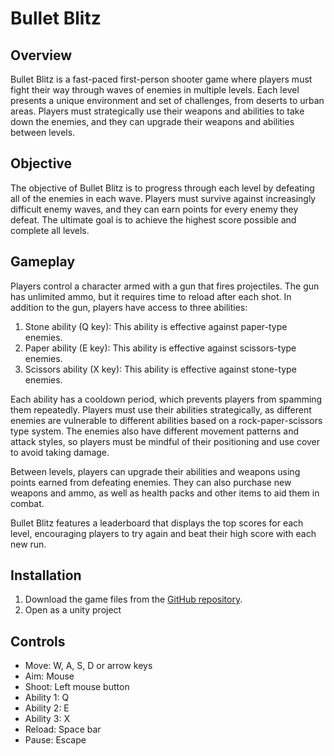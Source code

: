 Bullet Blitz
============

Overview
--------

Bullet Blitz is a fast-paced first-person shooter game where players must fight their way through waves of enemies in multiple levels. Each level presents a unique environment and set of challenges, from deserts to urban areas. Players must strategically use their weapons and abilities to take down the enemies, and they can upgrade their weapons and abilities between levels.

Objective
---------

The objective of Bullet Blitz is to progress through each level by defeating all of the enemies in each wave. Players must survive against increasingly difficult enemy waves, and they can earn points for every enemy they defeat. The ultimate goal is to achieve the highest score possible and complete all levels.

Gameplay
--------

Players control a character armed with a gun that fires projectiles. The gun has unlimited ammo, but it requires time to reload after each shot. In addition to the gun, players have access to three abilities:

1.  Stone ability (Q key): This ability is effective against paper-type enemies.
2.  Paper ability (E key): This ability is effective against scissors-type enemies.
3.  Scissors ability (X key): This ability is effective against stone-type enemies.

Each ability has a cooldown period, which prevents players from spamming them repeatedly. Players must use their abilities strategically, as different enemies are vulnerable to different abilities based on a rock-paper-scissors type system. The enemies also have different movement patterns and attack styles, so players must be mindful of their positioning and use cover to avoid taking damage.

Between levels, players can upgrade their abilities and weapons using points earned from defeating enemies. They can also purchase new weapons and ammo, as well as health packs and other items to aid them in combat.

Bullet Blitz features a leaderboard that displays the top scores for each level, encouraging players to try again and beat their high score with each new run.

Installation
------------

1.  Download the game files from the [GitHub repository](https://github.com/r0king/Gameathon2k23).
2.  Open as a unity project

Controls
--------

*   Move: W, A, S, D or arrow keys
*   Aim: Mouse
*   Shoot: Left mouse button
*   Ability 1: Q
*   Ability 2: E
*   Ability 3: X
*   Reload: Space bar
*   Pause: Escape